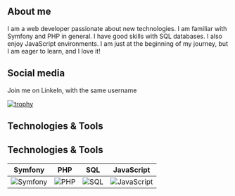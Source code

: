 ## About me

I am a web developer passionate about new technologies. I am familiar with Symfony and PHP in general. I have good skills with SQL databases. I also enjoy JavaScript environments.
I am just at the beginning of my journey, but I am eager to learn, and I love it!

## Social media

Join me on LinkeIn, with the same username

<!---
ahkhiat/ahkhiat is a ✨ special ✨ repository because its `README.md` (this file) appears on your GitHub profile.
You can click the Preview link to take a look at your changes.
--->
[![trophy](https://github-profile-trophy.vercel.app/?username=ahkhiat&theme=onedark)](https://github.com/ryo-ma/github-profile-trophy)

## Technologies & Tools

## Technologies & Tools
| Symfony | PHP | SQL | JavaScript |
|---|---|---|---|
| ![Symfony](https://img.shields.io/badge/symfony-%23000000.svg?style=for-the-badge&logo=symfony&logoColor=white) | ![PHP](https://img.shields.io/badge/php-%23777BB4.svg?style=for-the-badge&logo=php&logoColor=white) | ![SQL](https://img.shields.io/badge/sql-%23CC2927.svg?style=for-the-badge&logo=microsoft-sql-server&logoColor=white) | ![JavaScript]([icons/javascript/javascript-original.svg](https://github.com/devicons/devicon/blob/master/icons/javascript/javascript-original.svg)) |







